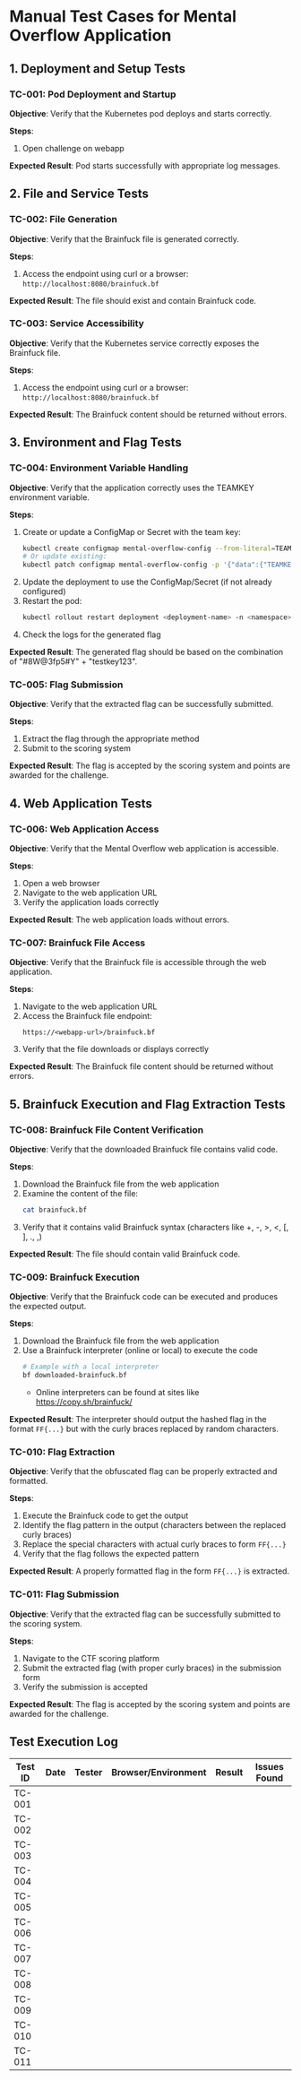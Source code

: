 # Manual Test Cases for Mental Overflow Application

## 1. Deployment and Setup Tests

### TC-001: Pod Deployment and Startup
**Objective**: Verify that the Kubernetes pod deploys and starts correctly.

**Steps**:
1. Open challenge on webapp

**Expected Result**: Pod starts successfully with appropriate log messages.

## 2. File and Service Tests

### TC-002: File Generation
**Objective**: Verify that the Brainfuck file is generated correctly.

**Steps**:
1. Access the endpoint using curl or a browser:
   `http://localhost:8080/brainfuck.bf`

**Expected Result**: The file should exist and contain Brainfuck code.

### TC-003: Service Accessibility
**Objective**: Verify that the Kubernetes service correctly exposes the Brainfuck file.

**Steps**:
1. Access the endpoint using curl or a browser:
   `http://localhost:8080/brainfuck.bf`

**Expected Result**: The Brainfuck content should be returned without errors.

## 3. Environment and Flag Tests

### TC-004: Environment Variable Handling
**Objective**: Verify that the application correctly uses the TEAMKEY environment variable.

**Steps**:
1. Create or update a ConfigMap or Secret with the team key:
   ```bash
   kubectl create configmap mental-overflow-config --from-literal=TEAMKEY=testkey123 -n <namespace>
   # Or update existing:
   kubectl patch configmap mental-overflow-config -p '{"data":{"TEAMKEY":"testkey123"}}' -n <namespace>
   ```
2. Update the deployment to use the ConfigMap/Secret (if not already configured)
3. Restart the pod:
   ```bash
   kubectl rollout restart deployment <deployment-name> -n <namespace>
   ```
4. Check the logs for the generated flag

**Expected Result**: The generated flag should be based on the combination of "#8W@3fp5#Y" + "testkey123".

### TC-005: Flag Submission
**Objective**: Verify that the extracted flag can be successfully submitted.

**Steps**:
1. Extract the flag through the appropriate method
2. Submit to the scoring system

**Expected Result**: The flag is accepted by the scoring system and points are awarded for the challenge.

## 4. Web Application Tests

### TC-006: Web Application Access
**Objective**: Verify that the Mental Overflow web application is accessible.

**Steps**:
1. Open a web browser
2. Navigate to the web application URL
3. Verify the application loads correctly

**Expected Result**: The web application loads without errors.

### TC-007: Brainfuck File Access
**Objective**: Verify that the Brainfuck file is accessible through the web application.

**Steps**:
1. Navigate to the web application URL
2. Access the Brainfuck file endpoint:
   ```
   https://<webapp-url>/brainfuck.bf
   ```
3. Verify that the file downloads or displays correctly

**Expected Result**: The Brainfuck file content should be returned without errors.

## 5. Brainfuck Execution and Flag Extraction Tests

### TC-008: Brainfuck File Content Verification
**Objective**: Verify that the downloaded Brainfuck file contains valid code.

**Steps**:
1. Download the Brainfuck file from the web application
2. Examine the content of the file:
   ```bash
   cat brainfuck.bf
   ```
3. Verify that it contains valid Brainfuck syntax (characters like +, -, >, <, [, ], ., ,)

**Expected Result**: The file should contain valid Brainfuck code.

### TC-009: Brainfuck Execution
**Objective**: Verify that the Brainfuck code can be executed and produces the expected output.

**Steps**:
1. Download the Brainfuck file from the web application
2. Use a Brainfuck interpreter (online or local) to execute the code
   ```bash
   # Example with a local interpreter
   bf downloaded-brainfuck.bf
   ```
   - Online interpreters can be found at sites like https://copy.sh/brainfuck/

**Expected Result**: The interpreter should output the hashed flag in the format `FF{...}` but with the curly braces replaced by random characters.

### TC-010: Flag Extraction
**Objective**: Verify that the obfuscated flag can be properly extracted and formatted.

**Steps**:
1. Execute the Brainfuck code to get the output
2. Identify the flag pattern in the output (characters between the replaced curly braces)
3. Replace the special characters with actual curly braces to form `FF{...}`
4. Verify that the flag follows the expected pattern

**Expected Result**: A properly formatted flag in the form `FF{...}` is extracted.

### TC-011: Flag Submission
**Objective**: Verify that the extracted flag can be successfully submitted to the scoring system.

**Steps**:
1. Navigate to the CTF scoring platform
2. Submit the extracted flag (with proper curly braces) in the submission form
3. Verify the submission is accepted

**Expected Result**: The flag is accepted by the scoring system and points are awarded for the challenge.

## Test Execution Log

| Test ID | Date | Tester | Browser/Environment | Result | Issues Found |
|---------|------|--------|---------------------|--------|--------------|
| TC-001  |      |        |                     |        |              |
| TC-002  |      |        |                     |        |              |
| TC-003  |      |        |                     |        |              |
| TC-004  |      |        |                     |        |              |
| TC-005  |      |        |                     |        |              |
| TC-006  |      |        |                     |        |              |
| TC-007  |      |        |                     |        |              |
| TC-008  |      |        |                     |        |              |
| TC-009  |      |        |                     |        |              |
| TC-010  |      |        |                     |        |              |
| TC-011  |      |        |                     |        |              |